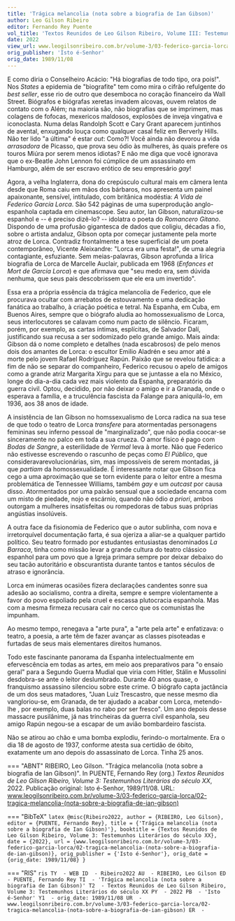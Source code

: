 ```yaml
---
title: 'Trágica melancolia (nota sobre a biografia de Ian Gibson)'
author: Leo Gilson Ribeiro
editor: Fernando Rey Puente
vol_title: 'Textos Reunidos de Leo Gilson Ribeiro, Volume III: Testemunhos Literários do século XX'
date: 2022
view_url: www.leogilsonribeiro.com.br/volume-3/03-federico-garcia-lorca/02-tragica-melancolia-(nota-sobre-a-biografia-de-ian-gibson)
orig_publisher: 'Isto é-Senhor'
orig_date: 1989/11/08
---
```


E como diria o Conselheiro Acácio: "Há biografias de todo tipo, ora pois!". Nos *States* a epidemia de "biografite" tem como mira o cifrão refulgente do *best seller*, esse rio de outro que desemboca no coração financeiro da Wall Street. Biógrafos e biógrafas xeretas invadem alcovas, ouvem relatos de contato com o Além; na maioria são, não biografias que se imprimem, mas colagens de fofocas, mexericos maldosos, explosões de inveja vingativa e iconoclasta. Numa delas Randolph Scott e Cary Grant aparecem juntinhos de avental, enxugando louça como qualquer casal feliz em Berverly Hills. Não ter lido "a última" é estar *out*: Como?! Você ainda não devorou a vida *arrasadora* de Picasso, que prova seu ódio às mulheres, às quais prefere os touros Miúra por serem menos idiotas? E não me diga que você ignorava que o ex-Beatle John Lennon foi cúmplice de um assassinato em Hamburgo, além de ser escravo erótico de seu empresário *gay*!

Agora, a velha Inglaterra, dona do crepúsculo cultural mais em câmera lenta desde que Roma caiu em mãos dos bárbaros, nos apresenta um painel apaixonante, sensível, intitulado, com britânica modéstia: *A Vida de Federico García Lorca*. São 542 páginas de uma superprodução anglo-espanhola captada em cinemascope. Seu autor, Ian Gibson, naturalizou-se espanhol e -- é preciso dizê-lo? -- idolatra o poeta do *Romancero Gitano*. Dispondo de uma profusão gigantesca de dados que coligiu, décadas a fio, sobre o artista andaluz, Gibson opta por começar justamente pela morte atroz de Lorca. Contradiz frontalmente a tese superficial de um poeta contemporâneo, Vicente Aleixandre: "Lorca era uma festa!", de uma alegria contagiante, esfuziante. Sem meias-palavras, Gibson aprofunda a lírica biografia de Lorca de Marcelle Auclair, publicada em 1968 (*Enfances et Mort de García Lorca*) e que afirmava que "seu medo era, sem dúvida nenhuma, que seus pais descobrissem que ele era um invertido".

Essa era a própria essência da trágica melancolia de Federico, que ele procurava ocultar com arrebatos de estouvamento e uma dedicação fanática ao trabalho, à criação poética e tetral. Na Espanha, em Cuba, em Buenos Aires, sempre que o biógrafo aludia ao homossexualismo de Lorca, seus interlocutores se calavam como num pacto de silêncio. Ficaram, porém, por exemplo, as cartas íntimas, esplícitas, de Salvador Dalí, justificando sua recusa a ser sodomizado pelo grande amigo. Mais ainda: Gibson dá o nome completo e detalhes (nada escabrosos) de pelo menos dois dos amantes de Lorca: o escultor Emilio Aladrén e seu amor até a morte pelo jovem Rafael Rodríguez Rapún. Paixão que se revelou fatídica: a fim de não se separar do companheiro, Federico recusou o apelo de amigos como a grande atriz Margarita Xirgu para que se juntasse a ela no México, longe do dia-a-dia cada vez mais violento da Espanha, preparatório da guerra civil. Optou, decidido, por não deixar o amigo e ir a Granada, onde o esperava a família, e a truculência fascista da Falange para aniquilá-lo, em 1936, aos 38 anos de idade.

A insistência de Ian Gibson no homssexualismo de Lorca radica na sua tese de que todo o teatro de Lorca *transfere* para atormentadas personagens femininas seu inferno pessoal de "marginalizado", que não podia coocar-se sinceramente no palco em toda a sua crueza. O amor físico é pago com *Bodas de Sangre*, a esterilidade de *YermaI* leva à morte. Não que Federico não estivesse escrevendo o rascunho de peças como *El Público*, que consideravarevolucionárias, sim, mas impossíveis de serem montadas, já que *partiam* da homossexualidade. É interessante notar que Gibson fica cego a uma aproximação que se torn evidente para o leitor entre a mesma problemática de Tennessee Williams, também *gay* e um *outcast* por causa disso. Atormentados por uma paixão sensual que a sociedade encarna com um misto de piedade, nojo e escárnio, quando não ódio *a priori*, ambos outorgam a mulheres insatisfeitas ou rompedoras de tabus suas próprias angústias insolúveis.

A outra face da fisionomia de Federico que o autor sublinha, com nova e irretorquível documentação farta, é sua ojeriza a aliar-se a qualquer partido político. Seu teatro formado por estudantes entusiastas denominados *La Barraca*, tinha como missão levar a grande cultura do teatro clássico espanhol para um povo que a Igreja primara sempre por deixar debaixo do seu tacão autoritário e obscurantista durante tantos e tantos séculos de atraso e ignorância.

Lorca em inúmeras ocasiões fizera declarações candentes sonre sua adesão ao socialismo, contra a direita, sempre e sempre violentamente a favor do povo espoliado pela cruel e escassa plutocracia espanhola. Mas com a mesma firmeza recusara cair no cerco que os comunistas lhe impunham.

Ao mesmo tempo, renegava a "arte pura", a "arte pela arte" e enfatizava: o teatro, a poesia, a arte têm de fazer avançar as classes pisoteadas e furtadas de seus mais elementares direitos humanos.

Todo este fascinante panorama da Espanha intelectualmente em efervescência em todas as artes, em meio aos preparativos para "o ensaio geral" para a Segundo Guerra Mudial que viria com Hitler, Stálin e Mussolini desdobra-se ante o leitor deslumbrado. Durante 40 anos quase, o franquismo assassino silenciou sobre este crime. O biógrafo capta jactância de um dos seus matadores, "Juan Luiz Trescastro, que nesse mesmo dia vangloriou-se, em Granada, de ter ajudado a acabar com Lorca, metendo-lhe , por exemplo, duas balas no rabo por ser fresco". Um ano depois desse massacre pusilânime, já nas trincheiras da guerra civil espanhola, seu amigo Rapún negou-se a escapar de um avião bombardeiro fascista.

Não se atirou ao chão e uma bomba explodiu, ferindo-o mortalmente. Era o dia 18 de agosto de 1937, conforme atesta sua certidão de óbito, exatamente um ano depois do assassinato de Lorca. Tinha 25 anos.


=== "ABNT"
    RIBEIRO, Leo Gilson. "Trágica melancolia (nota sobre a biografia de Ian Gibson)". In PUENTE, Fernando Rey (org.) <em>Textos Reunidos de Leo Gilson Ribeiro, Volume 3: Testemunhos Literários do século XX</em>, 2022. Publicação original: Isto é-Senhor, 1989/11/08. URL: <a href="yml_view_url">www.leogilsonribeiro.com.br/volume-3/03-federico-garcia-lorca/02-tragica-melancolia-(nota-sobre-a-biografia-de-ian-gibson)</a>

=== "BibTeX"
    ```latex
    @misc{Ribeiro2022,
    author = {RIBEIRO, Leo Gilson},
    editor = {PUENTE, Fernando Rey},
    title = {'Trágica melancolia (nota sobre a biografia de Ian Gibson)'},
    booktitle = {Textos Reunidos de Leo Gilson Ribeiro, Volume 3: Testemunhos Literários do século XX},
    date = {2022},
    url = {www.leogilsonribeiro.com.br/volume-3/03-federico-garcia-lorca/02-tragica-melancolia-(nota-sobre-a-biografia-de-ian-gibson)},
    orig_publisher = {'Isto é-Senhor'},
    orig_date = {orig_date: 1989/11/08}
    }
    ```

=== "RIS"
    ```ris
    TY  - WEB
    ID  - Ribeiro2022
    AU  - RIBEIRO, Leo Gilson
    ED  - PUENTE, Fernando Rey
    TI  - 'Trágica melancolia (nota sobre a biografia de Ian Gibson)'
    T2  - Textos Reunidos de Leo Gilson Ribeiro, Volume 3: Testemunhos Literários do século XX
    PY  - 2022
    PB  - 'Isto é-Senhor'
    Y1  - orig_date: 1989/11/08
    UR  - www.leogilsonribeiro.com.br/volume-3/03-federico-garcia-lorca/02-tragica-melancolia-(nota-sobre-a-biografia-de-ian-gibson)
    ER  - 
    ```

